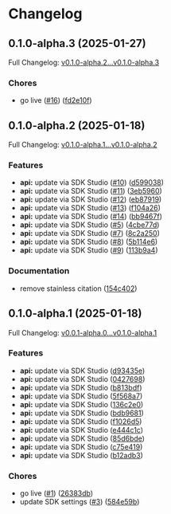# Changelog

## 0.1.0-alpha.3 (2025-01-27)

Full Changelog: [v0.1.0-alpha.2...v0.1.0-alpha.3](https://github.com/zeroentropy-ai/zeroentropy-node/compare/v0.1.0-alpha.2...v0.1.0-alpha.3)

### Chores

* go live ([#16](https://github.com/zeroentropy-ai/zeroentropy-node/issues/16)) ([fd2e10f](https://github.com/zeroentropy-ai/zeroentropy-node/commit/fd2e10f6862cdbc27400c0bad70de82c0990a923))

## 0.1.0-alpha.2 (2025-01-18)

Full Changelog: [v0.1.0-alpha.1...v0.1.0-alpha.2](https://github.com/zeroentropy-ai/zeroentropy-node/compare/v0.1.0-alpha.1...v0.1.0-alpha.2)

### Features

* **api:** update via SDK Studio ([#10](https://github.com/zeroentropy-ai/zeroentropy-node/issues/10)) ([d599038](https://github.com/zeroentropy-ai/zeroentropy-node/commit/d599038d57c2ead625286aff71f945ddc1c3cfc0))
* **api:** update via SDK Studio ([#11](https://github.com/zeroentropy-ai/zeroentropy-node/issues/11)) ([3eb5960](https://github.com/zeroentropy-ai/zeroentropy-node/commit/3eb59606d1c17fc5b8a0b461ffa95c4090f9498f))
* **api:** update via SDK Studio ([#12](https://github.com/zeroentropy-ai/zeroentropy-node/issues/12)) ([eb87919](https://github.com/zeroentropy-ai/zeroentropy-node/commit/eb87919bd3f57a64ad0082be215c6a66438efbe9))
* **api:** update via SDK Studio ([#13](https://github.com/zeroentropy-ai/zeroentropy-node/issues/13)) ([f104a26](https://github.com/zeroentropy-ai/zeroentropy-node/commit/f104a26939736b3ce81d90c09d204ba7b2309c43))
* **api:** update via SDK Studio ([#14](https://github.com/zeroentropy-ai/zeroentropy-node/issues/14)) ([bb9467f](https://github.com/zeroentropy-ai/zeroentropy-node/commit/bb9467fa8e150520b8a5a41d6640e30accf6d292))
* **api:** update via SDK Studio ([#5](https://github.com/zeroentropy-ai/zeroentropy-node/issues/5)) ([4cbe77d](https://github.com/zeroentropy-ai/zeroentropy-node/commit/4cbe77d77029907ed8e7cae27eaf02d85bad91a3))
* **api:** update via SDK Studio ([#7](https://github.com/zeroentropy-ai/zeroentropy-node/issues/7)) ([8c2a250](https://github.com/zeroentropy-ai/zeroentropy-node/commit/8c2a250f8284daae8ec2b43b347f5b85d12c9507))
* **api:** update via SDK Studio ([#8](https://github.com/zeroentropy-ai/zeroentropy-node/issues/8)) ([5b114e6](https://github.com/zeroentropy-ai/zeroentropy-node/commit/5b114e64b6a7e7367af7ff68e5a7326720933da1))
* **api:** update via SDK Studio ([#9](https://github.com/zeroentropy-ai/zeroentropy-node/issues/9)) ([113b9a4](https://github.com/zeroentropy-ai/zeroentropy-node/commit/113b9a4778439d91c0031240d051ff18fc489a5a))


### Documentation

* remove stainless citation ([154c402](https://github.com/zeroentropy-ai/zeroentropy-node/commit/154c402c11bb09b38bb27ae3df9e5d0e78d06cd0))

## 0.1.0-alpha.1 (2025-01-18)

Full Changelog: [v0.0.1-alpha.0...v0.1.0-alpha.1](https://github.com/ZeroEntropy-AI/zeroentropy-node/compare/v0.0.1-alpha.0...v0.1.0-alpha.1)

### Features

* **api:** update via SDK Studio ([d93435e](https://github.com/ZeroEntropy-AI/zeroentropy-node/commit/d93435e1edbdca31d3d347ddc0d526af6ae36e6e))
* **api:** update via SDK Studio ([0427698](https://github.com/ZeroEntropy-AI/zeroentropy-node/commit/0427698178c8dbea7553aadd509bb73a6dd7a404))
* **api:** update via SDK Studio ([b813bdf](https://github.com/ZeroEntropy-AI/zeroentropy-node/commit/b813bdf5e5d03eb778adc669c9168c1d3d94bd0b))
* **api:** update via SDK Studio ([5f568a7](https://github.com/ZeroEntropy-AI/zeroentropy-node/commit/5f568a74481d64a7a01cafcd8ed9cb6bdaf8873a))
* **api:** update via SDK Studio ([136c2e0](https://github.com/ZeroEntropy-AI/zeroentropy-node/commit/136c2e0192372f30067ab682080feae441cae307))
* **api:** update via SDK Studio ([bdb9681](https://github.com/ZeroEntropy-AI/zeroentropy-node/commit/bdb96811c2dbb6ddb1e37269aa3eebd4499392c7))
* **api:** update via SDK Studio ([f1026d5](https://github.com/ZeroEntropy-AI/zeroentropy-node/commit/f1026d5246ad6b85ddea953fa5eebcb84f56b7c5))
* **api:** update via SDK Studio ([e444c1c](https://github.com/ZeroEntropy-AI/zeroentropy-node/commit/e444c1cce67ca418fab242bf70a3369188f51db9))
* **api:** update via SDK Studio ([85d6bde](https://github.com/ZeroEntropy-AI/zeroentropy-node/commit/85d6bdea1496edb35bb16eeffa16b0477f576b0b))
* **api:** update via SDK Studio ([c75e419](https://github.com/ZeroEntropy-AI/zeroentropy-node/commit/c75e4193d6f974b35f571f076541d5067ef2739a))
* **api:** update via SDK Studio ([b12adb3](https://github.com/ZeroEntropy-AI/zeroentropy-node/commit/b12adb3af8dfe50e3e0850e8e040b042c385f350))


### Chores

* go live ([#1](https://github.com/ZeroEntropy-AI/zeroentropy-node/issues/1)) ([26383db](https://github.com/ZeroEntropy-AI/zeroentropy-node/commit/26383db324ad84303730b74bd1afd1d2823b475f))
* update SDK settings ([#3](https://github.com/ZeroEntropy-AI/zeroentropy-node/issues/3)) ([584e59b](https://github.com/ZeroEntropy-AI/zeroentropy-node/commit/584e59bbf5ba4604c829dd9e747efefa01884888))
